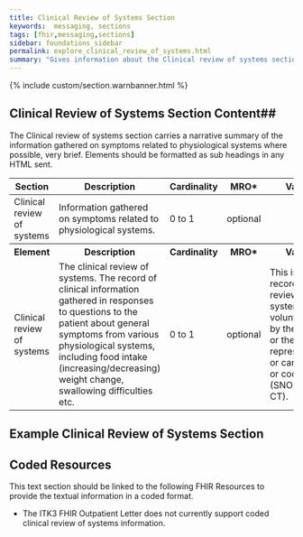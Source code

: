 ```yaml
---
title: Clinical Review of Systems Section
keywords:  messaging, sections
tags: [fhir,messaging,sections]
sidebar: foundations_sidebar
permalink: explore_clinical_review_of_systems.html
summary: "Gives information about the Clinical review of systems section"
---
```


{% include custom/section.warnbanner.html %}

## Clinical Review of Systems Section Content##
The Clinical review of systems section carries a narrative summary of the information gathered on symptoms related to physiological systems where possible, very brief. Elements should be formatted as sub headings in any HTML sent.

<table style="width:100%;max-width: 100%;">
	<thead>
		<tr>
			<th width="18%">Section</th>
			<th width="30%">Description</th>
			<th width="11%">Cardinality</th>
			<th width="11%">MRO*</th>
			<th width="30%">Values</th>
		</tr>
	</thead>
 <tbody>
  <tr>
   <td>Clinical review of systems</td>
   <td>Information gathered on symptoms related to physiological systems.</td>
   <td>0 to 1</td>
   <td>optional</td>
   <td>&nbsp;</td>
  </tr>
		<tr>
			<th>Element</th>
			<th>Description</th>
			<th>Cardinality</th>
			<th>MRO*</th>
			<th>Values</th>
		</tr>
  <tr>
   <td>Clinical review of systems</td>
   <td>The clinical review of systems. The record of clinical information gathered in responses to questions to the patient about general symptoms from various physiological systems, including food intake (increasing/decreasing) weight change, swallowing difficulties etc.</td>
   <td>0 to 1</td>
   <td>optional</td>
   <td>This is the record of the review of systems as volunteered by the patient or their representative or carer. Text or coded text (SNOMED CT).</td>
  </tr>
 </tbody>
</table>

##  Example Clinical Review of Systems Section ##

<script src="https://gist.github.com/IOPS-DEV/cf4cfb8d434264587ffd5d5b03998c50.js"></script>

## Coded Resources ##

This text section should be linked to the following FHIR Resources to provide the textual information in a coded format.

- The ITK3 FHIR Outpatient Letter does not currently support coded clinical review of systems information.






